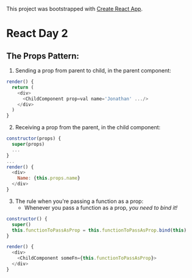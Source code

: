 This project was bootstrapped with [Create React App](https://github.com/facebook/create-react-app).

# React Day 2

## The Props Pattern:

1. Sending a prop from parent to child, in the parent component:
```javascript
render() {
  return (
    <div>
      <ChildComponent prop=val name='Jonathan' .../>
    </div>
  )
}
```

2. Receiving a prop from the parent, in the child component:
```javascript
constructor(props) {
  super(props)
  ...
}
...
render() {
  <div>
    Name: {this.props.name}
  </div>
}
```

3. The rule when you're passing a function as a prop:
    * Whenever you pass a function as a prop, _you need to bind it!_

```javascript
constructor() {
  super()
  this.functionToPassAsProp = this.functionToPassAsProp.bind(this)
}

render() {
  <div>
    <ChildComponent someFn={this.functionToPassAsProp}>
  </div>
}
```
